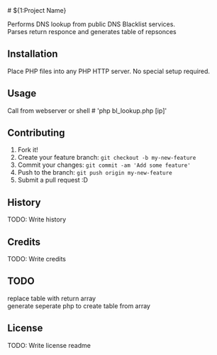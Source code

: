 <snippet>
  <content>
# ${1:Project Name}

  Performs DNS lookup from public DNS Blacklist services. <br>
  Parses return responce and generates table of repsonces


## Installation

Place PHP files into any PHP HTTP server.  No special setup required.

## Usage

Call from webserver or shell # 'php bl_lookup.php [ip]'

## Contributing

1. Fork it!
2. Create your feature branch: `git checkout -b my-new-feature`
3. Commit your changes: `git commit -am 'Add some feature'`
4. Push to the branch: `git push origin my-new-feature`
5. Submit a pull request :D

## History

TODO: Write history

## Credits

TODO: Write credits

## TODO

  replace table with return array<br>
  generate seperate php to create table from array 

## License

TODO: Write license
</content>
  <tabTrigger>readme</tabTrigger>
</snippet>
